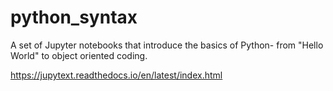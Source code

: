 # python_syntax
A set of Jupyter notebooks that introduce the basics of Python- from "Hello World" to object oriented coding.

https://jupytext.readthedocs.io/en/latest/index.html